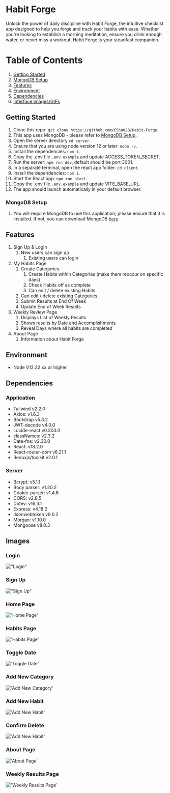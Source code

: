 # Habit Forge

Unlock the power of daily discipline with Habit Forge, the intuitive checklist app designed to help you forge and track your habits with ease. Whether you're looking to establish a morning meditation, ensure you drink enough water, or never miss a workout, Habit Forge is your steadfast companion.

# Table of Contents

1. [Getting Started](#getting-started)
2. [MongoDB Setup](#MongoDB-Setup)
3. [Features](#features)
4. [Environment](#environment)
5. [Dependencies](#dependencies)
6. [Interface Images/GIFs](#interface-imagesgifs)

## Getting Started

1. Clone this repo: `git clone https://github.com/CShum28/Habit-Forge`.
2. This app uses MongoDB - please refer to [MongoDB Setup](###MongoDB-Setup).
3. Open the server directory `cd server`.
4. Ensure that you are using node version 12 or later: `node -v`.
5. Install the dependencies: `npm i`.
6. Copy the .env file `.env.example` and update ACCESS_TOKEN_SECRET.
7. Run the server: `npm run dev`, default should be port 3001.
8. In a separate terminal, open the react app folder: `cd client`.
9. Install the dependencies: `npm i`.
10. Start the React app: `npm run start`.
11. Copy the .env file `.env.example` and update VITE_BASE_URL.
12. The app should launch automatically in your default browser.

### MongoDB Setup

1. You will require MongoDB to use this application; please ensure that it is installed. If not, you can download MongoDB [here](https://www.mongodb.com/).

## Features

1. Sign Up & Login
   1. New users can sign up
      1. Existing users can login
2. My Habits Page
   1. Create Categories
      1. Create Habits within Categories (make them reoccur on specific days)
      1. Check Habits off as complete
      1. Can edit / delete existing Habits
   2. Can edit / delete existing Categories
   3. Submit Results at End Of Week
   4. Update End of Week Results
3. Weekly Review Page
   1. Displays List of Weekly Results
   1. Shows results by Date and Accomplishments
   1. Reveal Days where all habits are completed
4. About Page
   1. Information about Habit Forge

## Environment

- Node V12.22.xx or higher

## Dependencies

### Application

- Tailwind v2.2.0
- Axios: v1.6.3
- Bootstrap v5.3.2
- JWT-decode v4.0.0
- Lucide-react v0.303.0
- classNames: v2.3.2
- Date-fns: v2.30.0
- React: v18.2.0
- React-router-dom v6.21.1
- Reduxjs/toolkit v2.0.1

### Server

- Bcrypt: v5.1.1
- Body parser: v1.20.2
- Cookie-parser: v1.4.6
- CORS: v2.8.5
- Dotev: v16.3.1
- Express: v4.18.2
- Jsonwebtoken v9.0.2
- Morgan: v1.10.0
- Mongoose v8.0.3

## Images

### Login

!["Login"](https://github.com/CShum28/Habit-Forge/blob/main/client/public/images/login.png)

### Sign Up

!["Sign Up"](https://github.com/CShum28/Habit-Forge/blob/main/client/public/images/sign-up.png)

### Home Page

!['Home Page'](https://github.com/CShum28/Habit-Forge/blob/main/client/public/images/home-page.png)

### Habits Page

!['Habits Page'](https://github.com/CShum28/Habit-Forge/blob/main/client/public/images/habits-page.png)

### Toggle Date

!['Toggle Date'](https://github.com/CShum28/Habit-Forge/blob/main/client/public/images/toggle-date.png)

### Add New Category

!['Add New Category'](https://github.com/CShum28/Habit-Forge/blob/main/client/public/images/add-category.png)

### Add New Habit

!['Add New Habit'](https://github.com/CShum28/Habit-Forge/blob/main/client/public/images/add-habit.png)

### Confirm Delete

!['Add New Habit'](https://github.com/CShum28/Habit-Forge/blob/main/client/public/images/confirm-delete.png)

### About Page

!['About Page'](https://github.com/CShum28/Habit-Forge/blob/main/client/public/images/about-page.png)

### Weekly Results Page

!['Weekly Results Page'](https://github.com/CShum28/Habit-Forge/blob/main/client/public/images/weekly-results.png)
